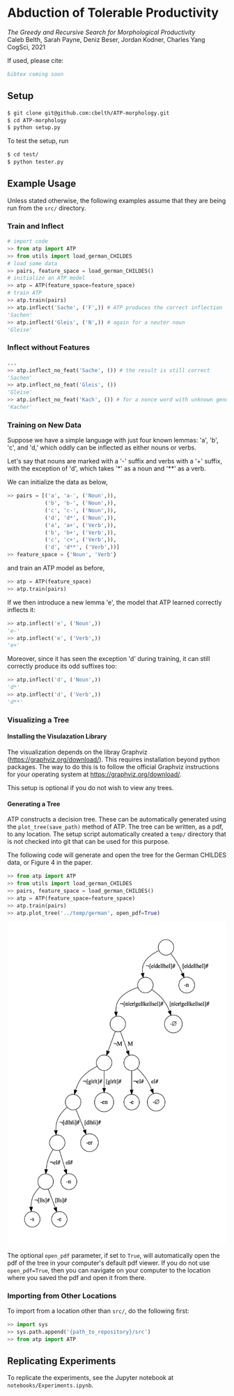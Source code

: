 # Abduction of Tolerable Productivity

_The Greedy and Recursive Search for Morphological Productivity_<br>
Caleb Belth, Sarah Payne, Deniz Beser, Jordan Kodner, Charles Yang<br>
CogSci, 2021

If used, please cite:
```bibtex
bibtex coming soon
```

## Setup

```bash
$ git clone git@github.com:cbelth/ATP-morphology.git
$ cd ATP-morphology
$ python setup.py
```

To test the setup, run
```bash
$ cd test/
$ python tester.py
```

## Example Usage

Unless stated otherwise, the following examples assume that they are being run from the `src/` directory.

### Train and Inflect

```python
# import code
>> from atp import ATP
>> from utils import load_german_CHILDES
# load some data
>> pairs, feature_space = load_german_CHILDES()
# initialize an ATP model
>> atp = ATP(feature_space=feature_space)
# train ATP
>> atp.train(pairs)
>> atp.inflect('Sache', ('F',)) # ATP produces the correct inflection
'Sachen'
>> atp.inflect('Gleis', ('N',)) # again for a neuter noun
'Gleise'
```

### Inflect without Features

```python
...
>> atp.inflect_no_feat('Sache', ()) # the result is still correct
'Sachen'
>> atp.inflect_no_feat('Gleis', ())
'Gleise'
>> atp.inflect_no_feat('Kach', ()) # for a nonce word with unknown gender, ATP produces the -er suffix, as do a majority of humans
'Kacher'
```

### Training on New Data

Suppose we have a simple language with just four known lemmas: 'a', 'b', 'c', and 'd,' which oddly can be inflected as either nouns or verbs.

Let's say that nouns are marked with a '-' suffix and verbs with a '+' suffix, with the exception of 'd', which takes '*' as a noun and '**' as a verb.

We can initialize the data as below,

```python
>> pairs = [('a', 'a-', ('Noun',)), 
            ('b', 'b-', ('Noun',)), 
            ('c', 'c-', ('Noun',)),
            ('d', 'd*', ('Noun',)),
            ('a', 'a+', ('Verb',)),
            ('b', 'b+', ('Verb',)),
            ('c', 'c+', ('Verb',)),
            ('d', 'd**', ('Verb',))]
>> feature_space = {'Noun', 'Verb'}
```
and train an ATP model as before,
```python
>> atp = ATP(feature_space)
>> atp.train(pairs)
```
If we then introduce a new lemma 'e', the model that ATP learned correctly inflects it:
```python
>> atp.inflect('e', ('Noun',))
'e-'
>> atp.inflect('e', ('Verb',))
'e+'
```

Moreover, since it has seen the exception 'd' during training, it can still correctly produce its odd suffixes too:
```python
>> atp.inflect('d', ('Noun',))
'd*'
>> atp.inflect('d', ('Verb',))
'd**'
```

### Visualizing a Tree

#### Installing the Visulazation Library

The visualization depends on the libray Graphviz (https://graphviz.org/download/). This requires installation beyond python packages. The way to do this is to follow the official Graphviz instructions for your operating system at https://graphviz.org/download/.

This setup is optional if you do not wish to view any trees.

#### Generating a Tree

ATP constructs a decision tree. These can be automatically generated using the `plot_tree(save_path)` method of ATP.
The tree can be written, as a pdf, to any location. The setup script automatically created a `temp/` directory that
is not checked into git that can be used for this purpose.

The following code will generate and open the tree for the German CHILDES data, or Figure 4 in the paper.

```python
>> from atp import ATP
>> from utils import load_german_CHILDES
>> pairs, feature_space = load_german_CHILDES()
>> atp = ATP(feature_space=feature_space)
>> atp.train(pairs)
>> atp.plot_tree('../temp/german', open_pdf=True)
```
<img src="images/german-tree.png" alt="drawing" width="600"/>
<!-- ![Drag Racing](images/german-tree.png) -->
<!-- <object data="temp/german.pdf" type="application/pdf" width="700px" height="700px">
    <!-- <embed src="http://yoursite.com/the.pdf">
        <p>This browser does not support PDFs. Please download the PDF to view it: <a href="http://yoursite.com/the.pdf">Download PDF</a>.</p>
    </embed> -->
<!-- </object> - -->

The optional `open_pdf` parameter, if set to `True`, will automatically open the pdf of the tree in your computer's default pdf viewer. If you do not use `open_pdf=True`, then you can navigate on your computer to the location where you saved the pdf and open it from there.

### Importing from Other Locations

To import from a location other than `src/`, do the following first:

```python
>> import sys
>> sys.path.append('{path_to_repository}/src')
>> from atp import ATP
```

## Replicating Experiments

To replicate the experiments, see the Jupyter notebook at `notebooks/Experiments.ipynb`.